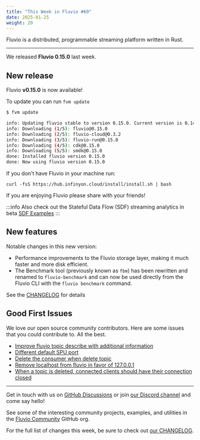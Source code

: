 ```yaml
---
title: "This Week in Fluvio #69"
date: 2025-01-25
weight: 20
---
```

Fluvio is a distributed, programmable streaming platform written in Rust.

---
We released **Fluvio 0.15.0** last week.

## New release
Fluvio **v0.15.0** is now available!

To update you can run `fvm update`

```bash
$ fvm update

info: Updating fluvio stable to version 0.15.0. Current version is 0.14.1.
info: Downloading (1/5): fluvio@0.15.0
info: Downloading (2/5): fluvio-cloud@0.3.2
info: Downloading (3/5): fluvio-run@0.15.0
info: Downloading (4/5): cdk@0.15.0
info: Downloading (5/5): smdk@0.15.0
done: Installed fluvio version 0.15.0
done: Now using fluvio version 0.15.0

```

If you don't have Fluvio in your machine run:

```
curl -fsS https://hub.infinyon.cloud/install/install.sh | bash
```

If you are enjoying Fluvio please share with your friends!

:::info
Also check out the Stateful Data Flow (SDF) streaming analytics in beta [SDF Examples](https://github.com/infinyon/stateful-dataflows-examples)
:::

## New features
Notable changes in this new version:

- Performance improvements to the Fluvio storage layer, making it much faster and more disk efficient.
- The Benchmark tool (previously known as `fbm`) has been rewritten and renamed to `fluvio-benchmark` and can now be used directly from the Fluvio CLI with the `fluvio benchmark` command.

See the [CHANGELOG] for details

## Good First Issues
We love our open source community contributors. Here are some issues that you could contribute to. All the best.

- [Improve fluvio topic describe with additional information]
- [Different default SPU port]
- [Delete the consumer when delete topic]
- [Remove localhost from fluvio in favor of 127.0.0.1]
- [When a topic is deleted, connected clients should have their connection closed]


---

Get in touch with us on [GitHub Discussions] or join [our Discord channel] and come say hello!

See some of the interesting community projects, examples, and utilities in the [Fluvio Community] GitHub org.


For the full list of changes this week, be sure to check out [our CHANGELOG].

[Fluvio open source]: https://github.com/infinyon/fluvio
[our CHANGELOG]: https://github.com/infinyon/fluvio/blob/master/CHANGELOG.md
[our Discord channel]: https://discordapp.com/invite/bBG2dTz
[GitHub Discussions]: https://github.com/infinyon/fluvio/discussions

[this form]: https://infinyon.com/request/ss-early-access/
[CHANGELOG]: https://github.com/infinyon/fluvio/blob/v0.15.0/CHANGELOG.md
[When a topic is deleted, connected clients should have their connection closed]: https://github.com/infinyon/fluvio/issues/3836
[Delete the consumer when delete topic]: https://github.com/infinyon/fluvio/issues/4308
[Remove localhost from fluvio in favor of 127.0.0.1]: https://github.com/infinyon/fluvio/issues/3866
[Improve fluvio topic describe with additional information]: https://github.com/infinyon/fluvio/issues/3968
[Different default SPU port]: https://github.com/infinyon/fluvio/issues/3739
[Fluvio Community]:  https://github.com/fluvio-community
